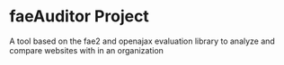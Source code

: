 # faeAuditor Project
A tool based on the fae2 and openajax evaluation library to analyze and compare websites with in an organization
